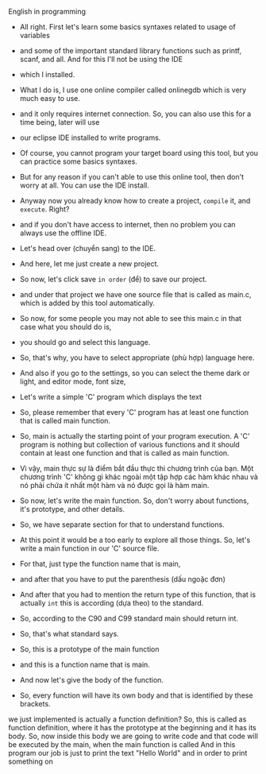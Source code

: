 English in programming
- All right. First let's learn some basics syntaxes related to usage of variables 
- and some of the important standard library functions such as printf, scanf, and all. And for this I'll not be using the IDE
- which I installed.
- What I do is, I use one online compiler called onlinegdb which is very much easy to use.
- and it only requires internet connection. So, you can also use this for a time being, later will use 
- our eclipse IDE installed to write programs.

- Of course, you cannot program your target board using this tool, but you can practice some basics syntaxes.
- But for any reason if you can't able to use this online tool, then don't worry at all. You can use the IDE install. 
- Anyway now you already know how to create a project, `compile` it, and `execute`. Right?
- and if you don't have access to internet, then no problem you can always use the offline IDE.
- Let's head over (chuyển sang) to the IDE. 
- And here, let me just create a new project.
- So now, let's click save `in order` (để) to save our project.

- and under that project we have one source file that is called as main.c, which is added by this tool automatically.
- So now, for some people you may not able to see this main.c in that case what you should do is,
- you should go and select this language.
- So, that's why, you have to select appropriate (phù hợp) language here.
- And also if you go to the settings, so you can select the theme dark or light, and editor mode, font size,

- Let's write a simple 'C' program which displays the text
- So, please remember that every 'C' program has at least one function that is called main function.
- So, main is actually the starting point of your program execution. A 'C' program is nothing but collection of various functions and it should contain at least one function and that is called as main function.
- Vì vậy, main thực sự là điểm bắt đầu thực thi chương trình của bạn. Một chương trình 'C' không gì khác ngoài một tập hợp các hàm khác nhau và nó phải chứa ít nhất một hàm và nó được gọi là hàm main.
- So now, let's write the main function. So, don't worry about functions, it's prototype, and other details.
- So, we have separate section for that to understand functions. 
- At this point it would be a too early to explore all those things. So, let's write a main function in our 'C' source file.
- For that, just type the function name that is main,
- and after that you have to put the parenthesis (dấu ngoặc đơn)
- And after that you had to mention the return type of this function, that is actually `int` this is according (dựa theo) to the standard.
- So, according to the C90 and C99 standard main should return int.
- So, that's what standard says.
- So, this is a prototype of the main function
- and this is a function name that is main.
- And now let's give the body of the function.

- So, every function will have its own body and that is identified by these brackets.
 
 we just implemented is actually a function definition?
 So, this is called as function definition, where it has the prototype at the beginning and it has its body.
 So, now inside this body we are going to write code and that code will be executed by the main, when the main function is called
 And in this program our job is just to print the text "Hello World" and in order to print something on
